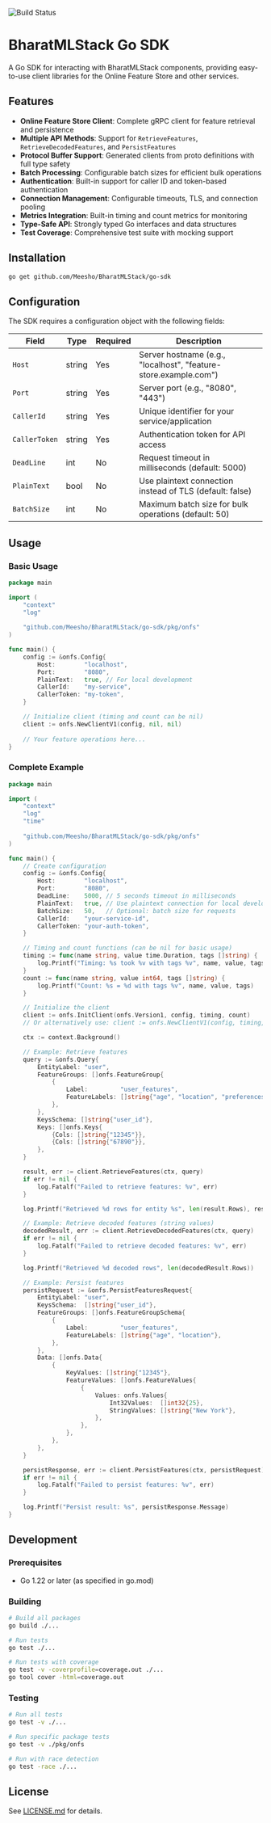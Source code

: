 ![Build Status](https://github.com/Meesho/BharatMLStack/actions/workflows/go-sdk.yml/badge.svg)

# BharatMLStack Go SDK

A Go SDK for interacting with BharatMLStack components, providing easy-to-use client libraries for the Online Feature Store and other services.

## Features

- **Online Feature Store Client**: Complete gRPC client for feature retrieval and persistence
- **Multiple API Methods**: Support for `RetrieveFeatures`, `RetrieveDecodedFeatures`, and `PersistFeatures`
- **Protocol Buffer Support**: Generated clients from proto definitions with full type safety
- **Batch Processing**: Configurable batch sizes for efficient bulk operations
- **Authentication**: Built-in support for caller ID and token-based authentication
- **Connection Management**: Configurable timeouts, TLS, and connection pooling
- **Metrics Integration**: Built-in timing and count metrics for monitoring
- **Type-Safe API**: Strongly typed Go interfaces and data structures
- **Test Coverage**: Comprehensive test suite with mocking support

## Installation

```bash
go get github.com/Meesho/BharatMLStack/go-sdk
```

## Configuration

The SDK requires a configuration object with the following fields:

| Field | Type | Required | Description |
|-------|------|----------|-------------|
| `Host` | string | Yes | Server hostname (e.g., "localhost", "feature-store.example.com") |
| `Port` | string | Yes | Server port (e.g., "8080", "443") |
| `CallerId` | string | Yes | Unique identifier for your service/application |
| `CallerToken` | string | Yes | Authentication token for API access |
| `DeadLine` | int | No | Request timeout in milliseconds (default: 5000) |
| `PlainText` | bool | No | Use plaintext connection instead of TLS (default: false) |
| `BatchSize` | int | No | Maximum batch size for bulk operations (default: 50) |

## Usage

### Basic Usage

```go
package main

import (
    "context"
    "log"
    
    "github.com/Meesho/BharatMLStack/go-sdk/pkg/onfs"
)

func main() {
    config := &onfs.Config{
        Host:        "localhost",
        Port:        "8080",
        PlainText:   true, // For local development
        CallerId:    "my-service",
        CallerToken: "my-token",
    }

    // Initialize client (timing and count can be nil)
    client := onfs.NewClientV1(config, nil, nil)
    
    // Your feature operations here...
}
```

### Complete Example

```go
package main

import (
    "context"
    "log"
    "time"
    
    "github.com/Meesho/BharatMLStack/go-sdk/pkg/onfs"
)

func main() {
    // Create configuration
    config := &onfs.Config{
        Host:        "localhost",
        Port:        "8080",
        DeadLine:    5000, // 5 seconds timeout in milliseconds
        PlainText:   true, // Use plaintext connection for local development
        BatchSize:   50,   // Optional: batch size for requests
        CallerId:    "your-service-id",
        CallerToken: "your-auth-token",
    }

    // Timing and count functions (can be nil for basic usage)
    timing := func(name string, value time.Duration, tags []string) {
        log.Printf("Timing: %s took %v with tags %v", name, value, tags)
    }
    count := func(name string, value int64, tags []string) {
        log.Printf("Count: %s = %d with tags %v", name, value, tags)
    }

    // Initialize the client
    client := onfs.InitClient(onfs.Version1, config, timing, count)
    // Or alternatively use: client := onfs.NewClientV1(config, timing, count)

    ctx := context.Background()

    // Example: Retrieve features
    query := &onfs.Query{
        EntityLabel: "user",
        FeatureGroups: []onfs.FeatureGroup{
            {
                Label:         "user_features",
                FeatureLabels: []string{"age", "location", "preferences"},
            },
        },
        KeysSchema: []string{"user_id"},
        Keys: []onfs.Keys{
            {Cols: []string{"12345"}},
            {Cols: []string{"67890"}},
        },
    }

    result, err := client.RetrieveFeatures(ctx, query)
    if err != nil {
        log.Fatalf("Failed to retrieve features: %v", err)
    }

    log.Printf("Retrieved %d rows for entity %s", len(result.Rows), result.EntityLabel)

    // Example: Retrieve decoded features (string values)
    decodedResult, err := client.RetrieveDecodedFeatures(ctx, query)
    if err != nil {
        log.Fatalf("Failed to retrieve decoded features: %v", err)
    }

    log.Printf("Retrieved %d decoded rows", len(decodedResult.Rows))

    // Example: Persist features
    persistRequest := &onfs.PersistFeaturesRequest{
        EntityLabel: "user",
        KeysSchema:  []string{"user_id"},
        FeatureGroups: []onfs.FeatureGroupSchema{
            {
                Label:         "user_features",
                FeatureLabels: []string{"age", "location"},
            },
        },
        Data: []onfs.Data{
            {
                KeyValues: []string{"12345"},
                FeatureValues: []onfs.FeatureValues{
                    {
                        Values: onfs.Values{
                            Int32Values:  []int32{25},
                            StringValues: []string{"New York"},
                        },
                    },
                },
            },
        },
    }

    persistResponse, err := client.PersistFeatures(ctx, persistRequest)
    if err != nil {
        log.Fatalf("Failed to persist features: %v", err)
    }

    log.Printf("Persist result: %s", persistResponse.Message)
}
```

## Development

### Prerequisites

- Go 1.22 or later (as specified in go.mod)

### Building

```bash
# Build all packages
go build ./...

# Run tests
go test ./...

# Run tests with coverage
go test -v -coverprofile=coverage.out ./...
go tool cover -html=coverage.out
```

### Testing

```bash
# Run all tests
go test -v ./...

# Run specific package tests
go test -v ./pkg/onfs

# Run with race detection
go test -race ./...
```


## License

See [LICENSE.md](../LICENSE.md) for details. 